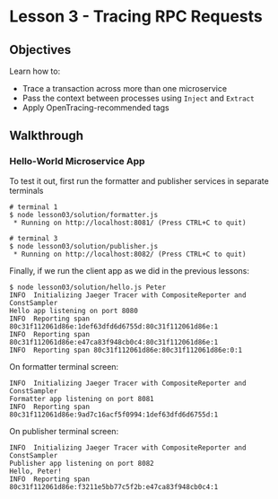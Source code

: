 # Lesson 3 - Tracing RPC Requests

## Objectives

Learn how to:

* Trace a transaction across more than one microservice
* Pass the context between processes using `Inject` and `Extract`
* Apply OpenTracing-recommended tags

## Walkthrough

### Hello-World Microservice App

To test it out, first run the formatter and publisher services in separate terminals

```
# terminal 1
$ node lesson03/solution/formatter.js
 * Running on http://localhost:8081/ (Press CTRL+C to quit)

# terminal 3
$ node lesson03/solution/publisher.js
 * Running on http://localhost:8082/ (Press CTRL+C to quit)
```

Finally, if we run the client app as we did in the previous lessons:

```
$ node lesson03/solution/hello.js Peter
INFO  Initializing Jaeger Tracer with CompositeReporter and ConstSampler
Hello app listening on port 8080
INFO  Reporting span 80c31f112061d86e:1def63dfd6d6755d:80c31f112061d86e:1
INFO  Reporting span 80c31f112061d86e:e47ca83f948cb0c4:80c31f112061d86e:1
INFO  Reporting span 80c31f112061d86e:80c31f112061d86e:0:1
```

On formatter terminal screen: 
```
INFO  Initializing Jaeger Tracer with CompositeReporter and ConstSampler
Formatter app listening on port 8081
INFO  Reporting span 80c31f112061d86e:9ad7c16acf5f0994:1def63dfd6d6755d:1
```

On publisher terminal screen:
```
INFO  Initializing Jaeger Tracer with CompositeReporter and ConstSampler
Publisher app listening on port 8082
Hello, Peter!
INFO  Reporting span 80c31f112061d86e:f3211e5bb77c5f2b:e47ca83f948cb0c4:1
```
